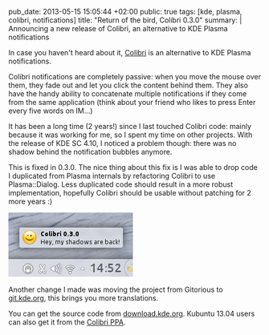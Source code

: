 pub_date: 2013-05-15 15:05:44 +02:00
public: true
tags: [kde, plasma, colibri, notifications]
title: "Return of the bird, Colibri 0.3.0"
summary: |
    Announcing a new release of Colibri, an alternative to KDE Plasma notifications

In case you haven't heard about it, [Colibri](/projects/colibri) is an
alternative to KDE Plasma notifications.

Colibri notifications are completely passive: when you move the mouse over them,
they fade out and let you click the content behind them. They also have the
handy ability to concatenate multiple notifications if they come from the same
application (think about your friend who likes to press Enter every five words
on IM...)

It has been a long time (2 years!) since I last touched Colibri code: mainly
because it was working for me, so I spent my time on other projects. With the
release of KDE SC 4.10, I noticed a problem though: there was no shadow behind
the notification bubbles anymore.

This is fixed in 0.3.0. The nice thing about this fix is I was able to drop code
I duplicated from Plasma internals by refactoring Colibri to use Plasma::Dialog.
Less duplicated code should result in a more robust implementation, hopefully
Colibri should be usable without patching for 2 more years :)

![Colibri says hello](screenshot.png)

Another change I made was moving the project from Gitorious to
[git.kde.org][git], this brings you more translations.

You can get the source code from [download.kde.org][src]. Kubuntu 13.04 users
can also get it from the [Colibri PPA][ppa].



[git]: https://projects.kde.org/projects/playground/base/colibri
[src]: http://download.kde.org/stable/colibri/colibri-0.3.0.tar.bz2.mirrorlist
[ppa]: https://launchpad.net/~agateau/+archive/colibri/
